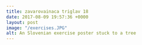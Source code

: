 ```yaml
---
title: zavarovainaca triglav 18
date: 2017-08-09 19:57:36 +0000
layout: post
image: "/exercises.JPG"
alt: An Slovenian exercise poster stuck to a tree
---
```

